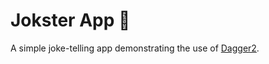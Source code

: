 # Jokster App :japanese_goblin:
  
A simple joke-telling app demonstrating the use of [Dagger2](https://google.github.io/dagger/).

